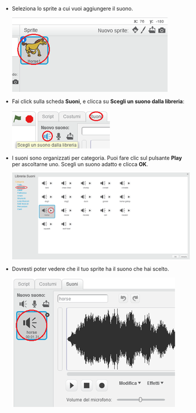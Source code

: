 + Seleziona lo sprite a cui vuoi aggiungere il suono.
    
    ![screenshot](images/sprite-select.png)

+ Fai click sulla scheda **Suoni**, e clicca su **Scegli un suono dalla libreria**:
    
    ![screenshot](images/import-sound.png)

+ I suoni sono organizzati per categoria. Puoi fare clic sul pulsante **Play** per ascoltarne uno. Scegli un suono adatto e clicca **OK**.
    
    ![screenshot](images/choose-sound.png)

+ Dovresti poter vedere che il tuo sprite ha il suono che hai scelto.
    
    ![screenshot](images/sound-imported.png)